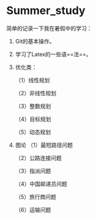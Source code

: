 # Summer_study

简单的记录一下我在暑假中的学习：

1. Git的基本操作。

2. 学习了Latex的一些语==法==。

3. 优化类：

    （1）线性规划

    （2）非线性规划

    （3）整数规划

    （4）目标规划

    （5）动态规划

4. 图论
   （1）最短路径问题
   
   （2）公路连接问题
   
   （3）指派问题
   
   （4）中国邮递员问题
   
   （5）旅行商问题
   
   （6）运输问题
